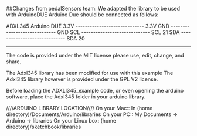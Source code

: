 
##Changes from pedalSensors team:
We adapted the library to be used with ArduinoDUE
Arduino Due should be connected as follows:

ADXL345					Arduino DUE
3.3V	-----------------------------	3.3V
GND	-----------------------------	GND
SCL	-----------------------------	SCL 21
SDA	-----------------------------	SDA 20


-----------------------------------------------



The code is provided under the MIT license please use, edit, change, and share. 

The Adxl345 library has been modified for use with this example
The Adxl345 library however is provided under the GPL V2 license.

Before loading the ADXLl345_example code, or even opening the arduino software, place the Adxl345 folder in your arduino library.

////ARDUINO LIBRARY LOCATION////
On your Mac:: In (home directory)/Documents/Arduino/libraries
On your PC:: My Documents -> Arduino -> libraries
On your Linux box: (home directory)/sketchbook/libraries

